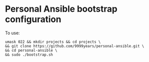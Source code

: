 # Personal Ansible bootstrap configuration

To use:

    umask 022 && mkdir projects && cd projects \
    && git clone https://github.com/9999years/personal-ansible.git \
    && cd personal-ansible \
    && sudo ./bootstrap.sh
